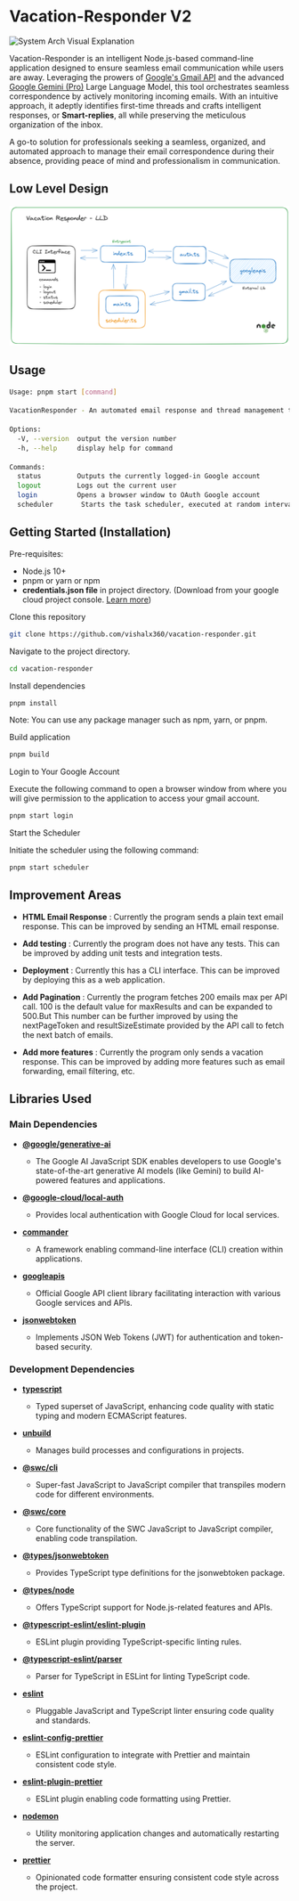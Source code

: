 # Vacation-Responder V2

![System Arch Visual Explanation](/System-Arch-Visual-Explanation.gif?raw=true 'System Arch')

<!-- ![System-Arch](/System-Arch.png) -->

Vacation-Responder is an intelligent Node.js-based command-line application designed to ensure seamless email communication while users are away. Leveraging the prowers of [Google's Gmail API](https://developers.google.com/gmail/api/guides) and the advanced [Google Gemini (Pro)](https://deepmind.google/technologies/gemini/) Large Language Model, this tool orchestrates seamless correspondence by actively monitoring incoming emails. With an intuitive approach, it adeptly identifies first-time threads and crafts intelligent responses, or **Smart-replies**, all while preserving the meticulous organization of the inbox.

A go-to solution for professionals seeking a seamless, organized, and automated approach to manage their email correspondence during their absence, providing peace of mind and professionalism in communication.

## Low Level Design

![System Arch Visual Explanation](/LLD.png?raw=true 'LLD')

## Usage

```bash
Usage: pnpm start [command]

VacationResponder - An automated email response and thread management tool.

Options:
  -V, --version  output the version number
  -h, --help     display help for command

Commands:
  status         Outputs the currently logged-in Google account
  logout         Logs out the current user
  login          Opens a browser window to OAuth Google account
  scheduler       Starts the task scheduler, executed at random intervals (ranging from 45 to 120 seconds)
```

## Getting Started (Installation)

Pre-requisites:

- Node.js 10+
- pnpm or yarn or npm
- **credentials.json file** in project directory. (Download from your google cloud project console. [Learn more](https://developers.google.com/gmail/api/quickstart/nodejs))

Clone this repository

```bash
git clone https://github.com/vishalx360/vacation-responder.git
```

Navigate to the project directory.

```bash
cd vacation-responder
```

Install dependencies

```bash
pnpm install
```

Note: You can use any package manager such as npm, yarn, or pnpm.

Build application

```bash
pnpm build
```

Login to Your Google Account

Execute the following command to open a browser window from where you will give permission to the application to access your gmail account.

```bash
pnpm start login
```

Start the Scheduler

Initiate the scheduler using the following command:

```bash
pnpm start scheduler
```

## Improvement Areas

- **HTML Email Response** : Currently the program sends a plain text email response. This can be improved by sending an HTML email response.

- **Add testing** : Currently the program does not have any tests. This can be improved by adding unit tests and integration tests.

- **Deployment** : Currently this has a CLI interface. This can be improved by deploying this as a web application.

- **Add Pagination** : Currently the program fetches 200 emails max per API call. 100 is the default value for maxResults and can be expanded to 500.But This number can be further improved by using the nextPageToken and resultSizeEstimate provided by the API call to fetch the next batch of emails.

- **Add more features** : Currently the program only sends a vacation response. This can be improved by adding more features such as email forwarding, email filtering, etc.

## Libraries Used

### Main Dependencies

- **[@google/generative-ai](https://www.npmjs.com/package/@google/generative-ai)**

  - The Google AI JavaScript SDK enables developers to use Google's state-of-the-art generative AI models (like Gemini) to build AI-powered features and applications.

- **[@google-cloud/local-auth](https://www.npmjs.com/package/@google-cloud/local-auth)**

  - Provides local authentication with Google Cloud for local services.

- **[commander](https://www.npmjs.com/package/commander)**

  - A framework enabling command-line interface (CLI) creation within applications.

- **[googleapis](https://www.npmjs.com/package/googleapis)**

  - Official Google API client library facilitating interaction with various Google services and APIs.

- **[jsonwebtoken](https://www.npmjs.com/package/jsonwebtoken)**

  - Implements JSON Web Tokens (JWT) for authentication and token-based security.

### Development Dependencies

- **[typescript](https://www.npmjs.com/package/typescript)**

  - Typed superset of JavaScript, enhancing code quality with static typing and modern ECMAScript features.

- **[unbuild](https://www.npmjs.com/package/unbuild)**

  - Manages build processes and configurations in projects.

- **[@swc/cli](https://www.npmjs.com/package/@swc/cli)**

  - Super-fast JavaScript to JavaScript compiler that transpiles modern code for different environments.

- **[@swc/core](https://www.npmjs.com/package/@swc/core)**

  - Core functionality of the SWC JavaScript to JavaScript compiler, enabling code transpilation.

- **[@types/jsonwebtoken](https://www.npmjs.com/package/@types/jsonwebtoken)**

  - Provides TypeScript type definitions for the jsonwebtoken package.

- **[@types/node](https://www.npmjs.com/package/@types/node)**

  - Offers TypeScript support for Node.js-related features and APIs.

- **[@typescript-eslint/eslint-plugin](https://www.npmjs.com/package/@typescript-eslint/eslint-plugin)**

  - ESLint plugin providing TypeScript-specific linting rules.

- **[@typescript-eslint/parser](https://www.npmjs.com/package/@typescript-eslint/parser)**

  - Parser for TypeScript in ESLint for linting TypeScript code.

- **[eslint](https://www.npmjs.com/package/eslint)**

  - Pluggable JavaScript and TypeScript linter ensuring code quality and standards.

- **[eslint-config-prettier](https://www.npmjs.com/package/eslint-config-prettier)**

  - ESLint configuration to integrate with Prettier and maintain consistent code style.

- **[eslint-plugin-prettier](https://www.npmjs.com/package/eslint-plugin-prettier)**

  - ESLint plugin enabling code formatting using Prettier.

- **[nodemon](https://www.npmjs.com/package/nodemon)**

  - Utility monitoring application changes and automatically restarting the server.

- **[prettier](https://www.npmjs.com/package/prettier)**
  - Opinionated code formatter ensuring consistent code style across the project.
